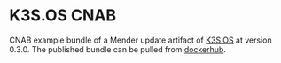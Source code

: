 # K3S.OS CNAB

CNAB example bundle of a Mender update artifact of [K3S.OS](https://github.com/Foundato/K3S-OS) at version 0.3.0. The published bundle can be pulled from [dockerhub](https://hub.docker.com/repository/docker/dseifert/k3s-os).